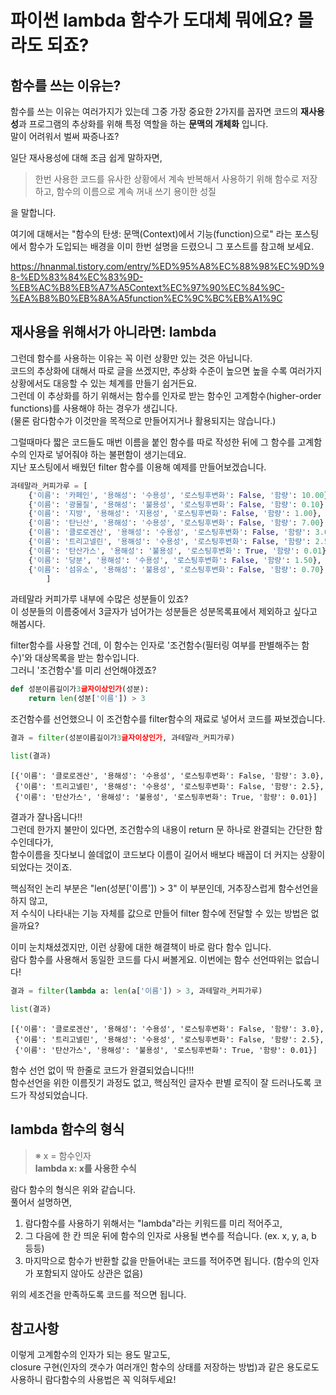 # 파이썬 lambda 함수가 도대체 뭐에요? 몰라도 되죠?

## 함수를 쓰는 이유는?

함수를 쓰는 이유는 여러가지가 있는데 그중 가장 중요한 2가지를 꼽자면 코드의 **재사용성**과 프로그램의 추상화를 위해 특정 역할을 하는 **문맥의 개체화** 입니다.  
말이 어려워서 벌써 짜증나죠?

일단 재사용성에 대해 조금 쉽게 말하자면,  

> 한번 사용한 코드를 유사한 상황에서 계속 반복해서 사용하기 위해 함수로 저장하고, 함수의 이름으로 계속 꺼내 쓰기 용이한 성질

을 말합니다.  

여기에 대해서는 "함수의 탄생: 문맥(Context)에서 기능(function)으로" 라는 포스팅에서 함수가 도입되는 배경을 이미 한번 설명을 드렸으니 그 포스트를 참고해 보세요.  

https://hnanmal.tistory.com/entry/%ED%95%A8%EC%88%98%EC%9D%98-%ED%83%84%EC%83%9D-%EB%AC%B8%EB%A7%A5Context%EC%97%90%EC%84%9C-%EA%B8%B0%EB%8A%A5function%EC%9C%BC%EB%A1%9C

## 재사용을 위해서가 아니라면: lambda

그런데 함수를 사용하는 이유는 꼭 이런 상황만 있는 것은 아닙니다.  
코드의 추상화에 대해서 따로 글을 쓰겠지만, 추상화 수준이 높으면 높을 수록 여러가지 상황에서도 대응할 수 있는 체계를 만들기 쉽거든요.  
그런데 이 추상화를 하기 위해서는 함수를 인자로 받는 함수인 고계함수(higher-order functions)를 사용해야 하는 경우가 생깁니다.  
(물론 람다함수가 이것만을 목적으로 만들어지거나 활용되지는 않습니다.)

그럴때마다 짧은 코드들도 매번 이름을 붙인 함수를 따로 작성한 뒤에 그 함수를 고계함수의 인자로 넣어줘야 하는 불편함이 생기는데요.  
지난 포스팅에서 배웠던 filter 함수를 이용해 예제를 만들어보겠습니다.


```python
과테말라_커피가루 = [
    {'이름': '카페인', '용해성': '수용성', '로스팅후변화': False, '함량': 10.00},
    {'이름': '광물질', '용해성': '불용성', '로스팅후변화': False, '함량': 0.10},
    {'이름': '지방', '용해성': '지용성', '로스팅후변화': False, '함량': 1.00},
    {'이름': '탄닌산', '용해성': '수용성', '로스팅후변화': False, '함량': 7.00},
    {'이름': '클로로겐산', '용해성': '수용성', '로스팅후변화': False, '함량': 3.00},
    {'이름': '트리고넬린', '용해성': '수용성', '로스팅후변화': False, '함량': 2.50},
    {'이름': '탄산가스', '용해성': '불용성', '로스팅후변화': True, '함량': 0.01},
    {'이름': '당분', '용해성': '수용성', '로스팅후변화': False, '함량': 1.50},
    {'이름': '섬유소', '용해성': '불용성', '로스팅후변화': False, '함량': 0.70},
        ]
```

과테말라 커피가루 내부에 수많은 성분들이 있죠?  
이 성분들의 이름중에서 3글자가 넘어가는 성분들은 성분목록표에서 제외하고 싶다고 해봅시다.   

filter함수를 사용할 건데, 이 함수는 인자로 '조건함수(필터링 여부를 판별해주는 함수)'와 대상목록을 받는 함수입니다.  
그러니 '조건함수'를 미리 선언해야겠죠?


```python
def 성분이름길이가3글자이상인가(성분):
    return len(성분['이름']) > 3
```

조건함수를 선언했으니 이 조건함수를 filter함수의 재료로 넣어서 코드를 짜보겠습니다.


```python
결과 = filter(성분이름길이가3글자이상인가, 과테말라_커피가루)

list(결과)
```




    [{'이름': '클로로겐산', '용해성': '수용성', '로스팅후변화': False, '함량': 3.0},
     {'이름': '트리고넬린', '용해성': '수용성', '로스팅후변화': False, '함량': 2.5},
     {'이름': '탄산가스', '용해성': '불용성', '로스팅후변화': True, '함량': 0.01}]



결과가 잘나옵니다!!  
그런데 한가지 불만이 있다면, 조건함수의 내용이 return 문 하나로 완결되는 간단한 함수인데다가,  
함수이름을 짓다보니 쓸데없이 코드보다 이름이 길어서 배보다 배꼽이 더 커지는 상황이 되었다는 것이죠.

핵심적인 논리 부분은 "len(성분['이름']) > 3" 이 부분인데, 거추장스럽게 함수선언을 하지 않고,  
저 수식이 나타내는 기능 자체를 값으로 만들어 filter 함수에 전달할 수 있는 방법은 없을까요?  

이미 눈치채셨겠지만, 이런 상황에 대한 해결책이 바로 람다 함수 입니다.  
람다 함수를 사용해서 동일한 코드를 다시 써볼게요. 이번에는 함수 선언따위는 없습니다!


```python
결과 = filter(lambda a: len(a['이름']) > 3, 과테말라_커피가루)

list(결과)
```




    [{'이름': '클로로겐산', '용해성': '수용성', '로스팅후변화': False, '함량': 3.0},
     {'이름': '트리고넬린', '용해성': '수용성', '로스팅후변화': False, '함량': 2.5},
     {'이름': '탄산가스', '용해성': '불용성', '로스팅후변화': True, '함량': 0.01}]



함수 선언 없이 딱 한줄로 코드가 완결되었습니다!!!  
함수선언을 위한 이름짓기 과정도 없고, 핵심적인 글자수 판별 로직이 잘 드러나도록 코드가 작성되었습니다.

## lambda 함수의 형식

>※ x = 함수인자  
>**lambda x: x를 사용한 수식**

람다 함수의 형식은 위와 같습니다.  
풀어서 설명하면,

1. 람다함수를 사용하기 위해서는 "lambda"라는 키워드를 미리 적어주고,
2. 그 다음에 한 칸 띄운 뒤에 함수의 인자로 사용될 변수를 적습니다. (ex. x, y, a, b 등등)
3. 마지막으로 함수가 반환할 값을 만들어내는 코드를 적어주면 됩니다. (함수의 인자가 포함되지 않아도 상관은 없음)

위의 세조건을 만족하도록 코드를 적으면 됩니다.

## 참고사항

이렇게 고계함수의 인자가 되는 용도 말고도,  
closure 구현(인자의 갯수가 여러개인 함수의 상태를 저장하는 방법)과 같은 용도로도 사용하니 람다함수의 사용법은 꼭 익혀두세요!


```python

```
